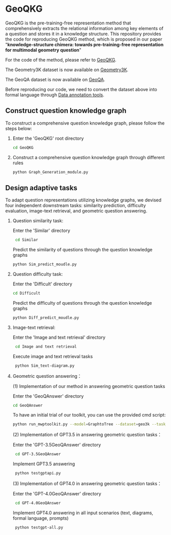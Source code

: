 # GeoQKG
GeoQKG is the pre-training-free representation method that comprehensively extracts the relational information among key elements of a question and stores it in a knowledge structure. This repository provides the code for reproducing GeoQKG method, which is proposed in our paper "**knowledge-structure chimera: towards pre-training-free representation for multimodal geometry question**" 

For the code of the method, please refer to [GeoQKG](https://github.com/ZHJY-DataAnanlysis/GeoQKG).

The Geometry3K  dataset is now available on [Geometry3K](https://lupantech.github.io/inter-gps/).

The GeoQA dataset is now available on [GeoQA](https://drive.google.com/drive/folders/1fiLTJUq7EPiZHs6AxundNfNEDLw4gtP5).

Before reproducing our code, we need to convert the dataset above into formal language through [Data annotation tools](https://github.com/lupantech/InterGPS).

## Construct question knowledge graph
To construct a comprehensive question knowledge graph, please follow the steps below:
1. Enter the 'GeoQKG' root directory
    ```bash
    cd GeoQKG
    ```
2. Construct a comprehensive question knowledge graph through different rules
    ```bash
    python Graph_Generation_module.py
    ```
## Design adaptive tasks
To adapt question representations utilizing knowledge graphs, we devised four independent downstream tasks: similarity prediction, difficulty evaluation, image-text retrieval, and geometric question answering.
1. Question similarity task:

    Enter the 'Similar' directory
   ```bash
    cd Similar
    ```
   Predict the similarity of questions through the question knowledge graphs
    ```bash
    python Sim_predict_moudle.py
    ```
3. Question difficulty task:

   Enter the 'Difficult' directory
    ```bash
    cd Difficult
    ```
    Predict the difficulty of questions through the question knowledge graphs
    ```bash
    python Diff_predict_moudle.py
    ```

4. Image-text retrieval:

    Enter the 'Image and text retrieval' directory
   ```bash
    cd Image and text retrieval
    ```
   Execute image and text retrieval tasks

   ```bash
    python Sim_text-diagram.py
    ```
   
6. Geometric question answering：

   (1) Implementation of our method in answering geometric question tasks

   Enter the 'GeoQAnswer' directory
    ```bash
    cd GeoQAnswer
    ```
    To have an initial trial of our toolkit, you can use the provided cmd script:
    ```bash
    python run_mwptoolkit.py --model=GraphtoTree --dataset=geo3k --task_type=single_equation --equation_fix=prefix --k_fold=5 --test_step=5 --gpu_id=0
    ```
   (2) Implementation of GPT3.5 in answering geometric question tasks：

   Enter the 'GPT-3.5GeoQAnswer' directory
   ```bash
    cd GPT-3.5GeoQAnswer
    ```
    Implement GPT3.5 answering
   ```bash
    python testgptapi.py
    ```
   (3) Implementation of GPT4.0 in answering geometric question tasks：

   Enter the 'GPT-4.0GeoQAnswer' directory
   ```bash
    cd GPT-4.0GeoQAnswer
    ```
    Implement GPT4.0 answering in all input scenarios (text, diagrams, formal language, prompts)
   ```bash
    python testgpt-all.py
    ```
